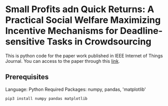 # Small Profits adn Quick Returns: A Practical Social Welfare Maximizing Incentive Mechanisms for Deadline-sensitive Tasks in Crowdsourcing
This is python code for the paper work published in IEEE Internet of Things Journal. You can access to the paper through this [link](https://ieeexplore.ieee.org/document/8897639).

## Prerequisites
Language: Python
Required Packages: numpy, pandas, 'matplotlib'
```
pip3 install numpy pandas matplotlib
```

